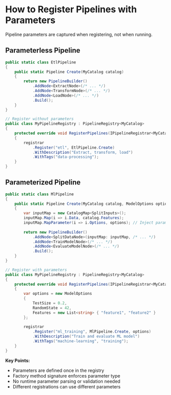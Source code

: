 # How to Register Pipelines with Parameters

Pipeline parameters are captured when registering, not when running.

## Parameterless Pipeline

```csharp
public static class EtlPipeline
{
    public static Pipeline Create(MyCatalog catalog)
    {
        return new PipelineBuilder()
            .AddNode<ExtractNode>(/* ... */)
            .AddNode<TransformNode>(/* ... */)
            .AddNode<LoadNode>(/* ... */)
            .Build();
    }
}

// Register without parameters
public class MyPipelineRegistry : PipelineRegistry<MyCatalog>
{
    protected override void RegisterPipelines(IPipelineRegistrar<MyCatalog> registrar)
    {
        registrar
            .Register("etl", EtlPipeline.Create)
            .WithDescription("Extract, transform, load")
            .WithTags("data-processing");
    }
}
```

## Parameterized Pipeline

```csharp
public static class MlPipeline
{
    public static Pipeline Create(MyCatalog catalog, ModelOptions options)
    {
        var inputMap = new CatalogMap<SplitInputs>();
        inputMap.Map(i => i.Data, catalog.Features);
        inputMap.MapParameter(i => i.Options, options); // Inject parameters
        
        return new PipelineBuilder()
            .AddNode<SplitDataNode>(inputMap: inputMap, /* ... */)
            .AddNode<TrainModelNode>(/* ... */)
            .AddNode<EvaluateModelNode>(/* ... */)
            .Build();
    }
}

// Register with parameters
public class MyPipelineRegistry : PipelineRegistry<MyCatalog>
{
    protected override void RegisterPipelines(IPipelineRegistrar<MyCatalog> registrar)
    {
        var options = new ModelOptions
        {
            TestSize = 0.2,
            RandomState = 42,
            Features = new List<string> { "feature1", "feature2" }
        };
        
        registrar
            .Register("ml_training", MlPipeline.Create, options)
            .WithDescription("Train and evaluate ML model")
            .WithTags("machine-learning", "training");
    }
}
```

**Key Points:**
- Parameters are defined once in the registry
- Factory method signature enforces parameter type
- No runtime parameter parsing or validation needed
- Different registrations can use different parameters
